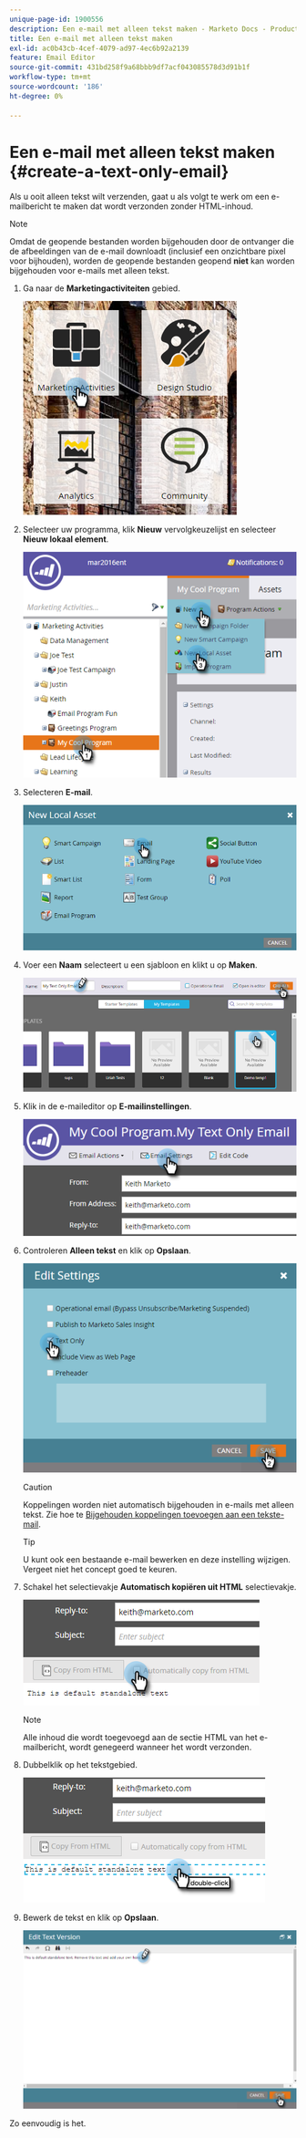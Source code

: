 ```yaml
---
unique-page-id: 1900556
description: Een e-mail met alleen tekst maken - Marketo Docs - Productdocumentatie
title: Een e-mail met alleen tekst maken
exl-id: ac0b43cb-4cef-4079-ad97-4ec6b92a2139
feature: Email Editor
source-git-commit: 431bd258f9a68bbb9df7acf043085578d3d91b1f
workflow-type: tm+mt
source-wordcount: '186'
ht-degree: 0%

---
```


# Een e-mail met alleen tekst maken {#create-a-text-only-email}

Als u ooit alleen tekst wilt verzenden, gaat u als volgt te werk om een e-mailbericht te maken dat wordt verzonden zonder HTML-inhoud.

>[!NOTE]
>
>Omdat de geopende bestanden worden bijgehouden door de ontvanger die de afbeeldingen van de e-mail downloadt (inclusief een onzichtbare pixel voor bijhouden), worden de geopende bestanden geopend **niet** kan worden bijgehouden voor e-mails met alleen tekst.

1. Ga naar de **Marketingactiviteiten** gebied.

   ![](assets/one-1.png)

1. Selecteer uw programma, klik **Nieuw** vervolgkeuzelijst en selecteer **Nieuw lokaal element**.

   ![](assets/two-1.png)

1. Selecteren **E-mail**.

   ![](assets/three-1.png)

1. Voer een **Naam** selecteert u een sjabloon en klikt u op **Maken**.

   ![](assets/four-1.png)

1. Klik in de e-maileditor op **E-mailinstellingen**.

   ![](assets/five.png)

1. Controleren **Alleen tekst** en klik op **Opslaan**.

   ![](assets/six.png)

   >[!CAUTION]
   >
   >Koppelingen worden niet automatisch bijgehouden in e-mails met alleen tekst. Zie hoe te [Bijgehouden koppelingen toevoegen aan een tekste-mail](/help/marketo/product-docs/email-marketing/general/functions-in-the-editor/add-tracked-links-to-a-text-email.md).

   >[!TIP]
   >
   >U kunt ook een bestaande e-mail bewerken en deze instelling wijzigen. Vergeet niet het concept goed te keuren.

1. Schakel het selectievakje **Automatisch kopiëren uit HTML** selectievakje.

   ![](assets/seven.png)

   >[!NOTE]
   >
   >Alle inhoud die wordt toegevoegd aan de sectie HTML van het e-mailbericht, wordt genegeerd wanneer het wordt verzonden.

1. Dubbelklik op het tekstgebied.

   ![](assets/eight.png)

1. Bewerk de tekst en klik op **Opslaan**.

   ![](assets/nine.png)

Zo eenvoudig is het.
